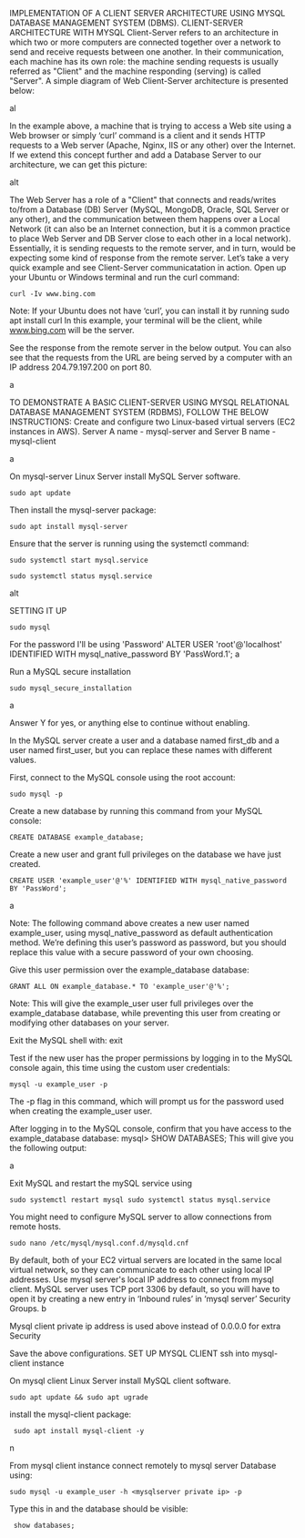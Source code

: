 IMPLEMENTATION OF A CLIENT SERVER ARCHITECTURE USING MYSQL DATABASE MANAGEMENT SYSTEM (DBMS).
CLIENT-SERVER ARCHITECTURE WITH MYSQL
Client-Server refers to an architecture in which two or more computers are connected together over a network to send and receive requests between one another. In their communication, each machine has its own role: the machine sending requests is usually referred as "Client" and the machine responding (serving) is called "Server". A simple diagram of Web Client-Server architecture is presented below:

al

In the example above, a machine that is trying to access a Web site using a Web browser or simply ‘curl’ command is a client and it sends HTTP requests to a Web server (Apache, Nginx, IIS or any other) over the Internet. If we extend this concept further and add a Database Server to our architecture, we can get this picture:

alt

The Web Server has a role of a "Client" that connects and reads/writes to/from a Database (DB) Server (MySQL, MongoDB, Oracle, SQL Server or any other), and the communication between them happens over a Local Network (it can also be an Internet connection, but it is a common practice to place Web Server and DB Server close to each other in a local network).
Essentially, it is sending requests to the remote server, and in turn, would be expecting some kind of response from the remote server. Let’s take a very quick example and see Client-Server communicatation in action. Open up your Ubuntu or Windows terminal and run the curl command:
```
curl -Iv www.bing.com
```
Note: If your Ubuntu does not have ‘curl’, you can install it by running sudo apt install curl In this example, your terminal will be the client, while www.bing.com will be the server.

See the response from the remote server in the below output. You can also see that the requests from the URL are being served by a computer with an IP address 204.79.197.200 on port 80.

a

TO DEMONSTRATE A BASIC CLIENT-SERVER USING MYSQL RELATIONAL DATABASE MANAGEMENT SYSTEM (RDBMS), FOLLOW THE BELOW INSTRUCTIONS:
Create and configure two Linux-based virtual servers (EC2 instances in AWS).
Server A name - mysql-server and Server B name - mysql-client

a

On mysql-server Linux Server install MySQL Server software.  


```
sudo apt update
```
Then install the mysql-server package:
```
sudo apt install mysql-server
```
Ensure that the server is running using the systemctl command:
```
sudo systemctl start mysql.service

sudo systemctl status mysql.service
```
alt

SETTING IT UP
```
sudo mysql
```
For the password I'll be using 'Password'
ALTER USER 'root'@'localhost' IDENTIFIED WITH mysql_native_password BY 'PassWord.1'; a

Run a MySQL secure installation
```
sudo mysql_secure_installation
```
a

Answer Y for yes, or anything else to continue without enabling.

In the MySQL server create a user and a database named first_db and a user named first_user, but you can replace these names with different values.

First, connect to the MySQL console using the root account:
```
sudo mysql -p
```
Create a new database by running this command from your MySQL console:
```
CREATE DATABASE example_database;
```
Create a new user and grant full privileges on the database we have just created.
```
CREATE USER 'example_user'@'%' IDENTIFIED WITH mysql_native_password BY 'PassWord';
```
a

Note: The following command above creates a new user named example_user, using mysql_native_password as default authentication method. We’re defining this user’s password as password, but you should replace this value with a secure password of your own choosing.

Give this user permission over the example_database database:
```
GRANT ALL ON example_database.* TO 'example_user'@'%';
```

Note: This will give the example_user user full privileges over the example_database database, while preventing this user from creating or modifying other databases on your server.

Exit the MySQL shell with: exit

Test if the new user has the proper permissions by logging in to the MySQL console again, this time using the custom user credentials:
```
mysql -u example_user -p
```

The -p flag in this command, which will prompt us for the password used when creating the example_user user.

After logging in to the MySQL console, confirm that you have access to the example_database database: mysql> SHOW DATABASES;
This will give you the following output:

a

Exit MySQL and restart the mySQL service using
```
sudo systemctl restart mysql sudo systemctl status mysql.service
```

You might need to configure MySQL server to allow connections from remote hosts.
```
sudo nano /etc/mysql/mysql.conf.d/mysqld.cnf
```

By default, both of your EC2 virtual servers are located in the same local virtual network, so they can communicate to each other using local IP addresses. Use mysql server's local IP address to connect from mysql client. MySQL server uses TCP port 3306 by default, so you will have to open it by creating a new entry in ‘Inbound rules’ in ‘mysql server’ Security Groups.
b

Mysql client private ip address is used above instead of 0.0.0.0 for extra Security

Save the above configurations.
SET UP MYSQL CLIENT
ssh into mysql-client instance

On mysql client Linux Server install MySQL client software.
```
sudo apt update && sudo apt ugrade
```
install the mysql-client package:
```
 sudo apt install mysql-client -y
```
n

From mysql client instance connect remotely to mysql server Database using:
```
sudo mysql -u example_user -h <mysqlserver private ip> -p
```
Type this in and the database should be visible:
```
 show databases;
```

